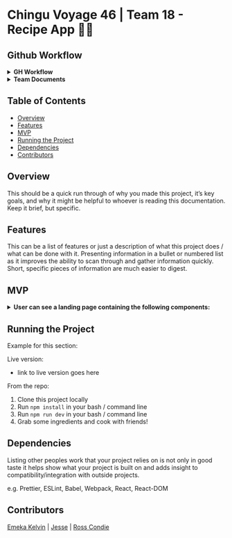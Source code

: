 # Chingu Voyage 46 | Team 18 - Recipe App 🌈😀

## Github Workflow

<details><summary><b>GH Workflow</b></summary>

## Workflow

1. Create a new todo in the project board (GitHub Projects) and convert it to an issue.
2. Assign the todo to yourself if you are ready to start working on it.
3. Checkout develop `git checkout develop` (go to the develop branch) and run `git pull`.
4. Create a new branch like this: `git checkout -b issue-<issue-number>/<branch-name>.` Example: `git checkout -b issue-14/update-readme`.
5. Do your work. Stage, commit, and push your changes.
6. Create a pull request from your branch back into develop. Write `Closes #<issue-number>` in your pull request’s comments. Example:
   - `Closes #14`
   - Refer to these writing PR Guides [Github - How to write the perfect PR](https://github.blog/2015-01-21-how-to-write-the-perfect-pull-request/) and [Github - Writing a good PR](https://developers.google.com/blockly/guides/contribute/get-started/write_a_good_pr) to write descriptive PRs.
7. Send a link to your PR to our Discord chat and notify everyone (@Voyager).
8. Merge the pull request if you got an approval.
9. Notify everyone in out team that you have merged the PR so we update the develop branch locally.

Remember: After each merged PR (develop got updated) run `git checkout develop`, `git pull`, `git checkout your-branch`, `git merge develop` That way, you are up-to-date with the develop branch and avoid most conflicts.

</details>

<details><summary><b>Team Documents</b></summary>

You may find these helpful as you work together to organize your project.

- [Keys to a well written README](https://tinyurl.com/yk3wubft).
- [Team Project Ideas](./docs/team_project_ideas.md)
- [Team Decision Log](./docs/team_decision_log.md)

Meeting Agenda templates (located in the `/docs` directory in this repo):

- Meeting - Voyage Kickoff --> ./docs/meeting-voyage_kickoff.docx
- Meeting - App Vision & Feature Planning --> ./docs/meeting-vision_and_feature_planning.docx
- Meeting - Sprint Retrospective, Review, and Planning --> ./docs/meeting-sprint_retrospective_review_and_planning.docx
- Meeting - Sprint Open Topic Session --> ./docs/meeting-sprint_open_topic_session.docx
</details>

## Table of Contents

- [Overview](#overview)
- [Features](#features)
- [MVP](#mvp)
- [Running the Project](#running-the-project)
- [Dependencies](#dependencies)
- [Contributors](#contributors)

## Overview

This should be a quick run through of why you made this project, it’s key goals, and why it might be helpful to whoever is reading this documentation. Keep it brief, but specific.

## Features

This can be a list of features or just a description of what this project does / what can be done with it. Presenting information in a bullet or numbered list as it improves the ability to scan through and gather information quickly. Short, specific pieces of information are much easier to digest.

## MVP

<details><summary><b>User can see a landing page containing the following components:</b></summary>

- [ ] Header component displaying a welcome message.
- [ ] Search field that enables users to input ingredient(s).
- [ ] A component to explain the use of the application.
- [ ] A scrollable list of recipes displaying the results based on the search criteria.
- [ ] A summary main recipe component: it should display recipe image, name and link to details.
- [ ] A summary detail recipe component: it should display recipe name, category, and instructions.
- [ ] Ensure mobile responsiveness for the application.

- Search Component

  - [ ] Users can input one or multiple ingredient(s).
  - [ ] Initiate the search by either pressing the Enter key or clicking the 'Search' button/icon.
  - [ ] Display an error message when an unlisted item is entered.

- Main Data Display Component

  - [ ] Display result for each recipe in the main component.
  - [ ] Remain on the landing page if no search ingredient has been entered.

- Summary Detail Component
  - [ ] Display the following information of the selected recipe:
    - Name
    - Category
    - List of instruction
    - List of nutrition
  - [ ] Add a Link to the instruction video
  </details>

## Running the Project

Example for this section:

Live version:

- link to live version goes here

From the repo:

1. Clone this project locally
2. Run `npm install` in your bash / command line
3. Run `npm run dev` in your bash / command line
4. Grab some ingredients and cook with friends!

## Dependencies

Listing other peoples work that your project relies on is not only in good taste it helps show what your project is built on and adds insight to compatibility/integration with outside projects.

e.g. Prettier, ESLint, Babel, Webpack, React, React-DOM

## Contributors

[Emeka Kelvin](https://github.com/kelvinSeamount) | [Jesse](https://github.com/futurefounder) | [Ross Condie](https://github.com/rosscondie)
